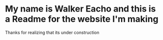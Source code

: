# My name is Walker Eacho and this is a Readme for the website I'm making

Thanks for realizing that its under construction
